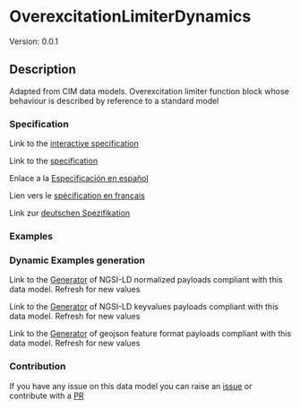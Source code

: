 # OverexcitationLimiterDynamics
Version: 0.0.1

## Description 

Adapted from CIM data models. Overexcitation limiter function block whose behaviour is described by reference to a standard model
### Specification

Link to the [interactive specification](https://swagger.lab.fiware.org/?url=https://smart-data-models.github.io/dataModel.EnergyCIM/OverexcitationLimiterDynamics/swagger.yaml)

Link to the [specification](https://github.com/smart-data-models/dataModel.EnergyCIM/blob/master/OverexcitationLimiterDynamics/doc/spec.md)

Enlace a la [Especificación en español](https://github.com/smart-data-models/dataModel.EnergyCIM/blob/master/OverexcitationLimiterDynamics/doc/spec_ES.md)

Lien vers le [spécification en français](https://github.com/smart-data-models/dataModel.EnergyCIM/blob/master/OverexcitationLimiterDynamics/doc/spec_FR.md)

Link zur [deutschen Spezifikation](https://github.com/smart-data-models/dataModel.EnergyCIM/blob/master/OverexcitationLimiterDynamics/doc/spec_DE.md)
### Examples
### Dynamic Examples generation

Link to the [Generator](https://smartdatamodels.org/extra/ngsi-ld_generator.php?schemaUrl=https://raw.githubusercontent.com/smart-data-models/dataModel.EnergyCIM/master/OverexcitationLimiterDynamics/schema.json&email=info@smartdatamodels.org) of NGSI-LD normalized payloads compliant with this data model. Refresh for new values

Link to the [Generator](https://smartdatamodels.org/extra/ngsi-ld_generator_keyvalues.php?schemaUrl=https://raw.githubusercontent.com/smart-data-models/dataModel.EnergyCIM/master/OverexcitationLimiterDynamics/schema.json&email=info@smartdatamodels.org) of NGSI-LD keyvalues payloads compliant with this data model. Refresh for new values

Link to the [Generator](https://smartdatamodels.org/extra/geojson_features_generator.php?schemaUrl=https://raw.githubusercontent.com/smart-data-models/dataModel.EnergyCIM/master/OverexcitationLimiterDynamics/schema.json&email=info@smartdatamodels.org) of geojson feature format payloads compliant with this data model. Refresh for new values
### Contribution

 If you have any issue on this data model you can raise an [issue](https://github.com/smart-data-models/dataModel.EnergyCIM/issues)  or contribute with a [PR](https://github.com/smart-data-models/dataModel.EnergyCIM/pulls)